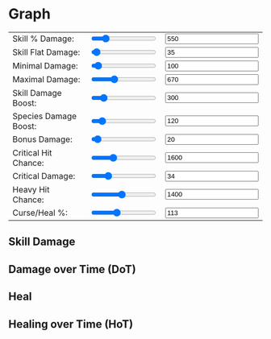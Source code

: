 # Graph

| | | |
| --- | --- | --- |
| <label for="skillPer" class="block text-sm font-medium text-slate-700">Skill % Damage: </label> | <input type="range" id="skillPer" min="0" max="3000" value="550" class="w-full h-2 bg-slate-200 rounded-lg appearance-none cursor-pointer"> | <input type="float" id="skillPerInput" min="0" max="3000" value="550"> |
| <label for="skillFlat" class="block text-sm font-medium text-slate-700">Skill Flat Damage: </label> | <input type="range" id="skillFlat" min="0" max="1500" value="35" class="w-full h-2 bg-slate-200 rounded-lg appearance-none cursor-pointer"> | <input type="float" id="skillFlatInput" min="0" max="1500" value="35"> |
| <label for="minDmg" class="block text-sm font-medium text-slate-700">Minimal Damage: </label> | <input type="range" id="minDmg" min="0" max="2000" value="100" class="w-full h-2 bg-slate-200 rounded-lg appearance-none cursor-pointer"> | <input type="float" id="minDmgInput" min="0" max="2000" value="100"> |
| <label for="maxDmg" class="block text-sm font-medium text-slate-700">Maximal Damage: </label> | <input type="range" id="maxDmg" min="0" max="2000" value="670" class="w-full h-2 bg-slate-200 rounded-lg appearance-none cursor-pointer"> | <input type="float" id="maxDmgInput" min="0" max="2000" value="670"> |
| <label for="sdb" class="block text-sm font-medium text-slate-700">Skill Damage Boost: </label> | <input type="range" id="sdb" min="0" max="2000" value="300" class="w-full h-2 bg-slate-200 rounded-lg appearance-none cursor-pointer"> | <input type="float" id="sdbInput" min="0" max="2000" value="300"> |
| <label for="ssdb" class="block text-sm font-medium text-slate-700">Species Damage Boost: </label> | <input type="range" id="ssdb" min="0" max="1000" value="120" class="w-full h-2 bg-slate-200 rounded-lg appearance-none cursor-pointer"> | <input type="float" id="ssdbInput" min="0" max="1000" value="120"> |
| <label for="bonusDmg" class="block text-sm font-medium text-slate-700">Bonus Damage: </label> | <input type="range" id="bonusDmg" min="0" max="500" value="20" class="w-full h-2 bg-slate-200 rounded-lg appearance-none cursor-pointer"> | <input type="float" id="bonusDmgInput" min="0" max="500" value="20"> |
| <label for="critHit" class="block text-sm font-medium text-slate-700">Critical Hit Chance: </label> | <input type="range" id="critHit" min="0" max="5000" value="1600" class="w-full h-2 bg-slate-200 rounded-lg appearance-none cursor-pointer"> | <input type="float" id="critHitInput" min="0" max="5000" value="1600"> |
| <label for="critDamage" class="block text-sm font-medium text-slate-700">Critical Damage: </label> | <input type="range" id="critDamage" min="0" max="150" value="34" class="w-full h-2 bg-slate-200 rounded-lg appearance-none cursor-pointer"> | <input type="float" id="critDamageInput" min="0" max="150" value="34"> |
| <label for="heavyHit" class="block text-sm font-medium text-slate-700">Heavy Hit Chance: </label> | <input type="range" id="heavyHit" min="0" max="3000" value="1400" class="w-full h-2 bg-slate-200 rounded-lg appearance-none cursor-pointer"> | <input type="float" id="heavyHitInput" min="0" max="3000" value="1400"> |
| <label for="curse" class="block text-sm font-medium text-slate-700">Curse/Heal %: </label> | <input type="range" id="curse" min="0" max="300" value="113" class="w-full h-2 bg-slate-200 rounded-lg appearance-none cursor-pointer"> | <input type="float" id="curseInput" min="0" max="300" value="113"> |


## Skill Damage
<div>
  <canvas id="skillDmg"></canvas>
</div>

## Damage over Time (DoT)

<div>
  <canvas id="dotDmg"></canvas>
</div>

## Heal

<div>
  <canvas id="healing"></canvas>
</div>

## Healing over Time (HoT)

<div>
  <canvas id="hot"></canvas>
</div>